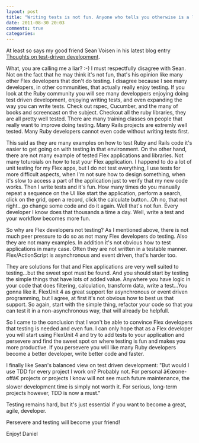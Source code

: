 ```yaml
---
layout: post
title: "Writing tests is not fun. Anyone who tells you otherwise is a liar...."
date: 2011-08-30 20:03
comments: true
categories:
---
```

At least so says my good friend Sean Voisen in his latest blog entry <a href="http://sean.voisen.org/blog/2011/08/thoughts-on-test-driven-development">Thoughts on test-driven development</a>.

What, you are calling me a liar? :-) I must respectfully disagree with Sean. Not on the fact that he may think it's not fun, that's his opinion like many other Flex developers that don't do testing. I disagree because I see many developers, in other communities, that actually really enjoy testing. If you look at the Ruby community you will see many developpers enjoying doing test driven development, enjoying writing tests, and even expanding the way you can write tests. Check out rspec, Cucumber, and the many of books and screencast on the subject. Checkout all the ruby libraries, they are all pretty well tested. There are many training classes on people that really want to improve doing testing. Many Rails projects are extremly well tested. Many Ruby developers cannot even code without writing tests first.

<!--more-->

This said as they are many examples on how to test Ruby and Rails code it's easier to get going on with testing in that environment. On the other hand, there are not many example of tested Flex applications and libraries. Not many toturoials on how to test your Flex application.
I happend to do a lot of unit testing for my Flex apps, but I do not test everything, I use tests for more difficult aspects, when I'm not sure how to design something, when it's slow to access a part of the application just to verify that my new code works. Then I write tests and it's fun. How many times do you manually repeat a sequence on the UI like start the application, perform a search, click on the grid, open a record, click the calculate button...Oh no, that not right...go change some code and do it again. Well that's not fun. Every developer I know does that thousands a time a day. Well, write a test and your workflow becomes more fun.

So why are Flex developers not testing? As I mentioned above, there is not much peer pressure to do so as not many Flex developers do testing. Also they are not many examples. In addition it's not obvious how to test applications in many case. Often they are not written in a testable manner. Flex/ActionScript is asynchronous and event driven, that's harder too.

They are solutions for that and Flex applications are very well suited to testing...but the sweet spot must be found. And you should start by testing the simple things that have lots of added value. Anywhere you have logic in your code that does filtering, calculation, transform data, write a test...You gonna like it. FlexUnit 4 as great support for asynchronous or event driven programming, but I agree, at first it's not obvious how to best us that support. So again, start with the simple thing, refactor your code so that you can test it in a non-asynchronous way, that will already be helpfull.

So I came to the conclusion that I won't be able to convince Flex developers that testing is needed and even fun. I can only hope that as a Flex developer you will start using FlexUnit 4 and try to add tests to your application and persevere and find the sweet spot on where testing is fun and makes you more productive. If you persevere you will like many Ruby developers become a better developer, write better code and faster.

I finally like Sean's balanced view on test driven development: "But would I use TDD for every project I work on? Probably not. For personal â€œone-offâ€ projects or projects I know will not see much future maintenance, the slower development time is simply not worth it. For serious, long-term projects however, TDD is now a must."

Testing remains hard, but it's just essential if you want to become a great, agile, developer.

Persevere and testing will become your friend!

Enjoy!
Daniel

